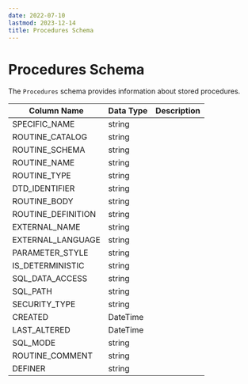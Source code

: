 ```yaml
---
date: 2022-07-10
lastmod: 2023-12-14
title: Procedures Schema
---
```


# Procedures Schema

The `Procedures` schema provides information about stored procedures.

Column Name | Data Type | Description
--- | --- | ---
SPECIFIC_NAME | string | 
ROUTINE_CATALOG | string | 
ROUTINE_SCHEMA | string | 
ROUTINE_NAME | string | 
ROUTINE_TYPE | string | 
DTD_IDENTIFIER | string | 
ROUTINE_BODY | string | 
ROUTINE_DEFINITION | string | 
EXTERNAL_NAME | string | 
EXTERNAL_LANGUAGE | string | 
PARAMETER_STYLE | string | 
IS_DETERMINISTIC | string | 
SQL_DATA_ACCESS | string | 
SQL_PATH | string | 
SECURITY_TYPE | string | 
CREATED | DateTime | 
LAST_ALTERED | DateTime | 
SQL_MODE | string | 
ROUTINE_COMMENT | string | 
DEFINER | string | 

